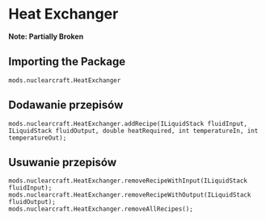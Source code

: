 # Heat Exchanger
**Note: Partially Broken**

## Importing the Package
`mods.nuclearcraft.HeatExchanger`

## Dodawanie przepisów
```zenscript
mods.nuclearcraft.HeatExchanger.addRecipe(ILiquidStack fluidInput, ILiquidStack fluidOutput, double heatRequired, int temperatureIn, int temperatureOut);
```

## Usuwanie przepisów
```zenscript
mods.nuclearcraft.HeatExchanger.removeRecipeWithInput(ILiquidStack fluidInput);
mods.nuclearcraft.HeatExchanger.removeRecipeWithOutput(ILiquidStack fluidOutput);
mods.nuclearcraft.HeatExchanger.removeAllRecipes();
```